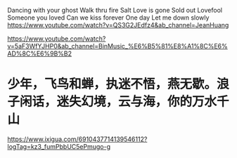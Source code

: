 Dancing with your ghost
Walk thru fire
Salt
Love is gone
Sold out
Lovefool
Someone you loved
Can we kiss forever
One day
Let me down slowly
https://www.youtube.com/watch?v=QS3G2JEdfz4&ab_channel=JeanHuang

https://www.youtube.com/watch?v=5aF3WfYJHP0&ab_channel=BinMusic_%E6%B5%81%E8%A1%8C%E6%AD%8C%E6%9B%B2

# 少年，飞鸟和蝉，执迷不悟，燕无歇。浪子闲话，迷失幻境，云与海，你的万水千山
https://www.ixigua.com/6910437714139546112?logTag=kz3_fumPbbUC5ePmugo-g

